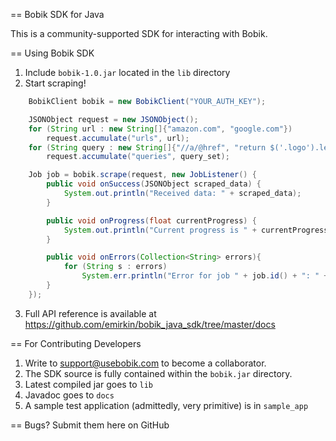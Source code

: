 == Bobik SDK for Java

This is a community-supported SDK for interacting with Bobik.


== Using Bobik SDK
1. Include `bobik-1.0.jar` located in the `lib` directory
2. Start scraping!

```java
    BobikClient bobik = new BobikClient("YOUR_AUTH_KEY");

    JSONObject request = new JSONObject();
    for (String url : new String[]{"amazon.com", "google.com"})
        request.accumulate("urls", url);
    for (String query : new String[]{"//a/@href", "return $('.logo').length"})
        request.accumulate("queries", query_set);

    Job job = bobik.scrape(request, new JobListener() {
        public void onSuccess(JSONObject scraped_data) {
            System.out.println("Received data: " + scraped_data);
        }

        public void onProgress(float currentProgress) {
            System.out.println("Current progress is " + currentProgress*100 + "%");
        }

        public void onErrors(Collection<String> errors){
            for (String s : errors)
                System.err.println("Error for job " + job.id() + ": " + s);
        }
    });
```

3. Full API reference is available at https://github.com/emirkin/bobik_java_sdk/tree/master/docs

== For Contributing Developers

1. Write to support@usebobik.com to become a collaborator.
2. The SDK source is fully contained within the `bobik.jar` directory.
3. Latest compiled jar goes to `lib`
4. Javadoc goes to `docs`
5. A sample test application (admittedly, very primitive) is in `sample_app`

== Bugs?
Submit them here on GitHub
